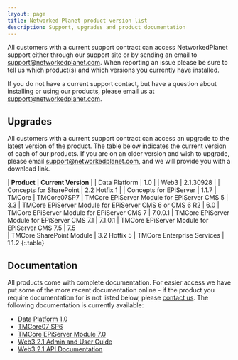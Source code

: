 ```yaml
---
layout: page
title: Networked Planet product version list
description: Support, upgrades and product documentation
---
```


All customers with a current support contract can access NetworkedPlanet support either through our support site or by sending an email to [support@networkedplanet.com](mailto:support@networkedplanet.com). When reporting an issue please be sure to tell us which product(s) and which versions you currently have installed.

If you do not have a current support contact, but have a question about installing or using our products, please email us at [support@networkedplanet.com](mailto:support@networkedplanet.com).

## Upgrades ##
All customers with a current support contract can access an upgrade to the latest version of the product. The table below indicates the current version of each of our products. If you are on an older version and wish to upgrade, please email [support@networkedplanet.com](mailto:support@networkedplanet), and we will provide you with a download link.

| **Product**	| **Current Version** |
| Data Platform | 1.0                 |
| Web3	        | 2.1.30928           |
| Concepts for SharePoint | 2.2 Hotfix 1 |
| Concepts for EPiServer | 1.1.7
| TMCore	| TMCore07SP7
| TMCore EPiServer Module for EPiServer CMS 5 | 3.3
| TMCore EPiServer Module for EPiServer CMS 6 or CMS 6 R2 | 6.0
| TMCore EPiServer Module for EPiServer CMS 7 | 7.0.0.1
| TMCore EPiServer Module for EPiServer CMS 7.1 | 7.1.0.1
| TMCore EPiServer Module for EPiServer CMS 7.5 | 7.5  
| TMCore SharePoint Module	| 3.2 Hotfix 5
| TMCore Enterprise Services | 1.1.2
{:.table}

## Documentation ##
All products come with complete documentation. For easier access we have put some of the more recent documentation online - if the product you require documentation for is not listed below, please [contact us](mailto:support@networkedplanet.com). The following documentation is currently available:

  * [Data Platform 1.0](./dataplatform_1.0/)
  * [TMCore07 SP6](./tmcore07sp6/)
  * [TMCore EPiServer Module 7.0](./epimoduledocs_7.0/)
  * [Web3 2.1 Admin and User Guide](./web3docs_2.1/)
  * [Web3 2.1 API Documentation](./web3api_2.1)